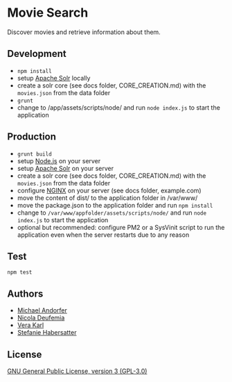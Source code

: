 # Movie Search

Discover movies and retrieve information about them.

## Development

* `npm install`
* setup [Apache Solr](http://lucene.apache.org/solr/) locally
* create a solr core (see docs folder, CORE_CREATION.md) with the `movies.json` from the data folder
* `grunt`
* change to /app/assets/scripts/node/ and run `node index.js` to start the application

## Production

* `grunt build`
* setup [Node.js](https://nodejs.org/en/) on your server
* setup [Apache Solr](http://lucene.apache.org/solr/) on your server
* create a solr core (see docs folder, CORE_CREATION.md) with the `movies.json` from the data folder
* configure [NGINX](https://www.nginx.com/resources/wiki/) on your server (see docs folder, example.com)
* move the content of dist/ to the application folder in /var/www/
* move the package.json to the application folder and run `npm install`
* change to `/var/www/appfolder/assets/scripts/node/` and run `node index.js` to start the application
* optional but recommended: configure PM2 or a SysVinit script to run the application even when the server restarts due to any reason

## Test

```
npm test
```

## Authors

- [Michael Andorfer](mailto:mandorfer.mmt-b2014@fh-salzburg.ac.at)
- [Nicola Deufemia](mailto:ndeufemia.mmt-b2014@fh-salzburg.ac.at)
- [Vera Karl](mailto:vkarl.mmt-b2014@fh-salzburg.ac.at)
- [Stefanie Habersatter](mailto:shabersatter.mmt-b2014@fh-salzburg.ac.at)

## License

[GNU General Public License, version 3 (GPL-3.0)](https://opensource.org/licenses/GPL-3.0)
